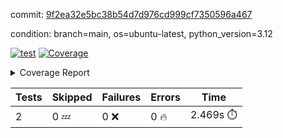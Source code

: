 commit: [9f2ea32e5bc38b54d7d976cd999cf7350596a467](https://github.com/rcmdnk/boto3-session/tree/9f2ea32e5bc38b54d7d976cd999cf7350596a467)

condition: branch=main, os=ubuntu-latest, python_version=3.12

[![test](https://github.com/rcmdnk/boto3-session/actions/workflows/test.yml/badge.svg)](https://github.com/rcmdnk/boto3-session/actions/runs/10779975359)
<a href="https://github.com/rcmdnk/boto3-session/blob/9f2ea32e5bc38b54d7d976cd999cf7350596a467/README.md"><img alt="Coverage" src="https://img.shields.io/badge/Coverage-47%25-orange.svg" /></a><details><summary>Coverage Report </summary><table><tr><th>File</th><th>Stmts</th><th>Miss</th><th>Cover</th><th>Missing</th></tr><tbody><tr><td colspan="5"><b>src/boto3_session</b></td></tr><tr><td>&nbsp; &nbsp;<a href="https://github.com/rcmdnk/boto3-session/blob/9f2ea32e5bc38b54d7d976cd999cf7350596a467/src/boto3_session/session.py">session.py</a></td><td>59</td><td>34</td><td>42%</td><td><a href="https://github.com/rcmdnk/boto3-session/blob/9f2ea32e5bc38b54d7d976cd999cf7350596a467/src/boto3_session/session.py#L11-L14">11&ndash;14</a>, <a href="https://github.com/rcmdnk/boto3-session/blob/9f2ea32e5bc38b54d7d976cd999cf7350596a467/src/boto3_session/session.py#L56">56</a>, <a href="https://github.com/rcmdnk/boto3-session/blob/9f2ea32e5bc38b54d7d976cd999cf7350596a467/src/boto3_session/session.py#L64-L66">64&ndash;66</a>, <a href="https://github.com/rcmdnk/boto3-session/blob/9f2ea32e5bc38b54d7d976cd999cf7350596a467/src/boto3_session/session.py#L69-L89">69&ndash;89</a>, <a href="https://github.com/rcmdnk/boto3-session/blob/9f2ea32e5bc38b54d7d976cd999cf7350596a467/src/boto3_session/session.py#L92-L110">92&ndash;110</a>, <a href="https://github.com/rcmdnk/boto3-session/blob/9f2ea32e5bc38b54d7d976cd999cf7350596a467/src/boto3_session/session.py#L113-L117">113&ndash;117</a>, <a href="https://github.com/rcmdnk/boto3-session/blob/9f2ea32e5bc38b54d7d976cd999cf7350596a467/src/boto3_session/session.py#L120-L121">120&ndash;121</a>, <a href="https://github.com/rcmdnk/boto3-session/blob/9f2ea32e5bc38b54d7d976cd999cf7350596a467/src/boto3_session/session.py#L124-L125">124&ndash;125</a></td></tr><tr><td><b>TOTAL</b></td><td><b>64</b></td><td><b>34</b></td><td><b>47%</b></td><td>&nbsp;</td></tr></tbody></table></details>

| Tests | Skipped | Failures | Errors | Time |
| ----- | ------- | -------- | -------- | ------------------ |
| 2 | 0 :zzz: | 0 :x: | 0 :fire: | 2.469s :stopwatch: |


